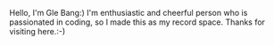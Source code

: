 Hello, I'm Gle Bang:)
I'm enthusiastic and cheerful person who is passionated in coding, so I made this as my record space.
Thanks for visiting here.:-)


